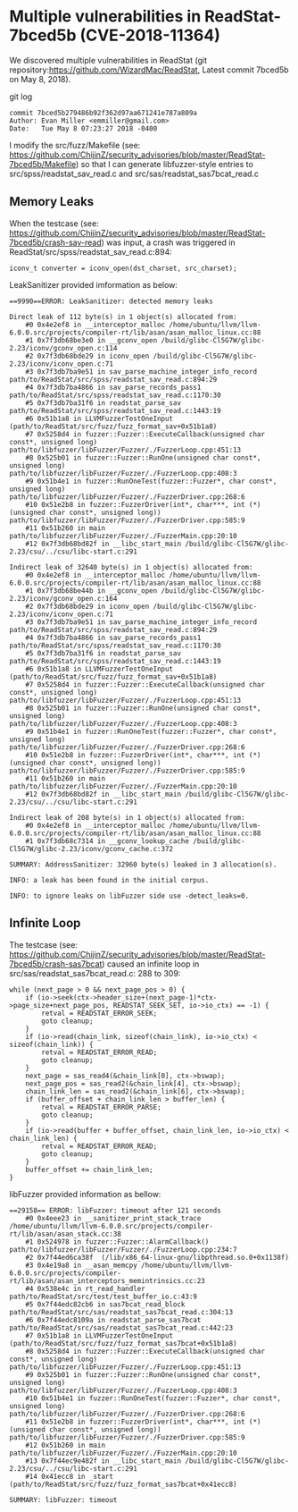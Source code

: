 # Multiple vulnerabilities in ReadStat-7bced5b (**CVE-2018-11364**)
We discovered multiple vulnerabilities in ReadStat (git repository:https://github.com/WizardMac/ReadStat, Latest commit 7bced5b on May 8, 2018).

git log

    commit 7bced5b279486b92f362d97aa671241e787a809a
    Author: Evan Miller <emmiller@gmail.com>
    Date:   Tue May 8 07:23:27 2018 -0400

I modify the src/fuzz/Makefile (see: https://github.com/ChijinZ/security_advisories/blob/master/ReadStat-7bced5b/Makefile) so that I can generate libfuzzer-style entries to src/spss/readstat_sav_read.c and src/sas/readstat_sas7bcat_read.c

## Memory Leaks

When the testcase (see: https://github.com/ChijinZ/security_advisories/blob/master/ReadStat-7bced5b/crash-sav-read) was input, a crash was triggered in ReadStat/src/spss/readstat_sav_read.c:894:

    iconv_t converter = iconv_open(dst_charset, src_charset);

LeakSanitizer provided imformation as below:

    ==9990==ERROR: LeakSanitizer: detected memory leaks

    Direct leak of 112 byte(s) in 1 object(s) allocated from:
        #0 0x4e2ef8 in __interceptor_malloc /home/ubuntu/llvm/llvm-6.0.0.src/projects/compiler-rt/lib/asan/asan_malloc_linux.cc:88
        #1 0x7f3db68be3e0 in __gconv_open /build/glibc-Cl5G7W/glibc-2.23/iconv/gconv_open.c:114
        #2 0x7f3db68bde29 in iconv_open /build/glibc-Cl5G7W/glibc-2.23/iconv/iconv_open.c:71
        #3 0x7f3db7ba9e51 in sav_parse_machine_integer_info_record path/to/ReadStat/src/spss/readstat_sav_read.c:894:29
        #4 0x7f3db7ba4866 in sav_parse_records_pass1 path/to/ReadStat/src/spss/readstat_sav_read.c:1170:30
        #5 0x7f3db7ba31f6 in readstat_parse_sav path/to/ReadStat/src/spss/readstat_sav_read.c:1443:19
        #6 0x51b1a8 in LLVMFuzzerTestOneInput (path/to/ReadStat/src/fuzz/fuzz_format_sav+0x51b1a8)
        #7 0x5258d4 in fuzzer::Fuzzer::ExecuteCallback(unsigned char const*, unsigned long) path/to/libfuzzer/libFuzzer/Fuzzer/./FuzzerLoop.cpp:451:13
        #8 0x525b01 in fuzzer::Fuzzer::RunOne(unsigned char const*, unsigned long) path/to/libfuzzer/libFuzzer/Fuzzer/./FuzzerLoop.cpp:408:3
        #9 0x51b4e1 in fuzzer::RunOneTest(fuzzer::Fuzzer*, char const*, unsigned long) path/to/libfuzzer/libFuzzer/Fuzzer/./FuzzerDriver.cpp:268:6
        #10 0x51e2b8 in fuzzer::FuzzerDriver(int*, char***, int (*)(unsigned char const*, unsigned long)) path/to/libfuzzer/libFuzzer/Fuzzer/./FuzzerDriver.cpp:585:9
        #11 0x51b260 in main path/to/libfuzzer/libFuzzer/Fuzzer/./FuzzerMain.cpp:20:10
        #12 0x7f3db68bd82f in __libc_start_main /build/glibc-Cl5G7W/glibc-2.23/csu/../csu/libc-start.c:291

    Indirect leak of 32640 byte(s) in 1 object(s) allocated from:
        #0 0x4e2ef8 in __interceptor_malloc /home/ubuntu/llvm/llvm-6.0.0.src/projects/compiler-rt/lib/asan/asan_malloc_linux.cc:88
        #1 0x7f3db68be44b in __gconv_open /build/glibc-Cl5G7W/glibc-2.23/iconv/gconv_open.c:164
        #2 0x7f3db68bde29 in iconv_open /build/glibc-Cl5G7W/glibc-2.23/iconv/iconv_open.c:71
        #3 0x7f3db7ba9e51 in sav_parse_machine_integer_info_record path/to/ReadStat/src/spss/readstat_sav_read.c:894:29
        #4 0x7f3db7ba4866 in sav_parse_records_pass1 path/to/ReadStat/src/spss/readstat_sav_read.c:1170:30
        #5 0x7f3db7ba31f6 in readstat_parse_sav path/to/ReadStat/src/spss/readstat_sav_read.c:1443:19
        #6 0x51b1a8 in LLVMFuzzerTestOneInput (path/to/ReadStat/src/fuzz/fuzz_format_sav+0x51b1a8)
        #7 0x5258d4 in fuzzer::Fuzzer::ExecuteCallback(unsigned char const*, unsigned long) path/to/libfuzzer/libFuzzer/Fuzzer/./FuzzerLoop.cpp:451:13
        #8 0x525b01 in fuzzer::Fuzzer::RunOne(unsigned char const*, unsigned long) path/to/libfuzzer/libFuzzer/Fuzzer/./FuzzerLoop.cpp:408:3
        #9 0x51b4e1 in fuzzer::RunOneTest(fuzzer::Fuzzer*, char const*, unsigned long) path/to/libfuzzer/libFuzzer/Fuzzer/./FuzzerDriver.cpp:268:6
        #10 0x51e2b8 in fuzzer::FuzzerDriver(int*, char***, int (*)(unsigned char const*, unsigned long)) path/to/libfuzzer/libFuzzer/Fuzzer/./FuzzerDriver.cpp:585:9
        #11 0x51b260 in main path/to/libfuzzer/libFuzzer/Fuzzer/./FuzzerMain.cpp:20:10
        #12 0x7f3db68bd82f in __libc_start_main /build/glibc-Cl5G7W/glibc-2.23/csu/../csu/libc-start.c:291

    Indirect leak of 208 byte(s) in 1 object(s) allocated from:
        #0 0x4e2ef8 in __interceptor_malloc /home/ubuntu/llvm/llvm-6.0.0.src/projects/compiler-rt/lib/asan/asan_malloc_linux.cc:88
        #1 0x7f3db68c7314 in __gconv_lookup_cache /build/glibc-Cl5G7W/glibc-2.23/iconv/gconv_cache.c:372

    SUMMARY: AddressSanitizer: 32960 byte(s) leaked in 3 allocation(s).

    INFO: a leak has been found in the initial corpus.

    INFO: to ignore leaks on libFuzzer side use -detect_leaks=0.

##  Infinite Loop

The testcase (see: https://github.com/ChijinZ/security_advisories/blob/master/ReadStat-7bced5b/crash-sas7bcat) caused an infinite loop in src/sas/readstat_sas7bcat_read.c: 288 to 309:

    while (next_page > 0 && next_page_pos > 0) {
        if (io->seek(ctx->header_size+(next_page-1)*ctx->page_size+next_page_pos, READSTAT_SEEK_SET, io->io_ctx) == -1) {
            retval = READSTAT_ERROR_SEEK;
            goto cleanup;
        }
        if (io->read(chain_link, sizeof(chain_link), io->io_ctx) < sizeof(chain_link)) {
            retval = READSTAT_ERROR_READ;
            goto cleanup;
        }
        next_page = sas_read4(&chain_link[0], ctx->bswap);
        next_page_pos = sas_read2(&chain_link[4], ctx->bswap);
        chain_link_len = sas_read2(&chain_link[6], ctx->bswap);
        if (buffer_offset + chain_link_len > buffer_len) {
            retval = READSTAT_ERROR_PARSE;
            goto cleanup;
        }
        if (io->read(buffer + buffer_offset, chain_link_len, io->io_ctx) < chain_link_len) {
            retval = READSTAT_ERROR_READ;
            goto cleanup;
        }
        buffer_offset += chain_link_len;
    }

libFuzzer provided information as bellow:

    ==29158== ERROR: libFuzzer: timeout after 121 seconds
        #0 0x4eee23 in __sanitizer_print_stack_trace /home/ubuntu/llvm/llvm-6.0.0.src/projects/compiler-rt/lib/asan/asan_stack.cc:38
        #1 0x524978 in fuzzer::Fuzzer::AlarmCallback() path/to/libfuzzer/libFuzzer/Fuzzer/./FuzzerLoop.cpp:234:7
        #2 0x7f44ed6ca38f  (/lib/x86_64-linux-gnu/libpthread.so.0+0x1138f)
        #3 0x4e19a8 in __asan_memcpy /home/ubuntu/llvm/llvm-6.0.0.src/projects/compiler-rt/lib/asan/asan_interceptors_memintrinsics.cc:23
        #4 0x538e4c in rt_read_handler path/to/ReadStat/src/test/test_buffer_io.c:43:9
        #5 0x7f44edc82cb6 in sas7bcat_read_block path/to/ReadStat/src/sas/readstat_sas7bcat_read.c:304:13
        #6 0x7f44edc8109a in readstat_parse_sas7bcat path/to/ReadStat/src/sas/readstat_sas7bcat_read.c:442:23
        #7 0x51b1a8 in LLVMFuzzerTestOneInput (path/to/ReadStat/src/fuzz/fuzz_format_sas7bcat+0x51b1a8)
        #8 0x5258d4 in fuzzer::Fuzzer::ExecuteCallback(unsigned char const*, unsigned long) path/to/libfuzzer/libFuzzer/Fuzzer/./FuzzerLoop.cpp:451:13
        #9 0x525b01 in fuzzer::Fuzzer::RunOne(unsigned char const*, unsigned long) path/to/libfuzzer/libFuzzer/Fuzzer/./FuzzerLoop.cpp:408:3
        #10 0x51b4e1 in fuzzer::RunOneTest(fuzzer::Fuzzer*, char const*, unsigned long) path/to/libfuzzer/libFuzzer/Fuzzer/./FuzzerDriver.cpp:268:6
        #11 0x51e2b8 in fuzzer::FuzzerDriver(int*, char***, int (*)(unsigned char const*, unsigned long)) path/to/libfuzzer/libFuzzer/Fuzzer/./FuzzerDriver.cpp:585:9
        #12 0x51b260 in main path/to/libfuzzer/libFuzzer/Fuzzer/./FuzzerMain.cpp:20:10
        #13 0x7f44ec9e482f in __libc_start_main /build/glibc-Cl5G7W/glibc-2.23/csu/../csu/libc-start.c:291
        #14 0x41ecc8 in _start (path/to/ReadStat/src/fuzz/fuzz_format_sas7bcat+0x41ecc8)

    SUMMARY: libFuzzer: timeout